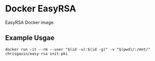 # Docker EasyRSA
EasyRSA Docker image.

## Example Usgae
```
docker run -it --rm --user "$(id -u):$(id -g)" -v "$(pwd)/:/mnt/" chrisgavin/easy-rsa init-pki
```
